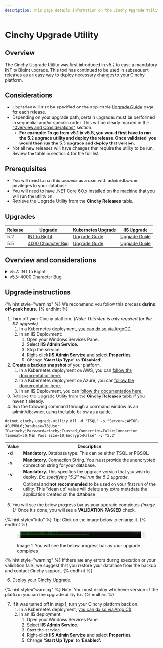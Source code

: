 ```yaml
---
description: This page details information on the Cinchy Upgrade Utility.
---
```


# Cinchy Upgrade Utility

## Overview

The Cinchy Upgrade Utility was first introduced in v5.2 to ease a mandatory INT to BigInt upgrade. This tool has continued to be used in subsequent releases as an easy way to deploy necessary changes to your Cinchy platform.

## Considerations

* Upgrades will also be specified on the applicable [Upgrade Guide](../) page for each release.
* Depending on your upgrade path, certain upgrades must be performed in sequential and/or specific order. This will be clearly marked in the[ "Overview and Considerations"](cinchy-upgrade-utility.md#5.-upgrade-overviews-and-considerations) section.
  * **For example: To go from v5.1 to v5.5, you would first have to run the 5.2 upgrade utility and deploy the release. Once validated, you would then run the 5.5 upgrade and deploy that version.**
* Not all new releases will have changes that require the utility to be run. Review the table in section 4 for the full list.

## Prerequisites

* You will need to run this process as a user with admin/dbowner privileges to your database.
* You will need to have [.NET Core 6.0.x](https://dotnet.microsoft.com/en-us/download/dotnet/6.0) installed on the machine that you will run the utility on.
* Retrieve the Upgrade Utility from the **Cinchy Releases** table.

## Upgrades
| Release | Upgrade                                                                 | Kubernetes Upgrade                                                                                                                              | IIS Upgrade                                                                                                                       |
| ------- | ----------------------------------------------------------------------- | ----------------------------------------------------------------------------------------------------------------------------------------------- | --------------------------------------------------------------------------------------------------------------------------------- |
| 5.2     | [INT to BigInt](cinchy-upgrade-utility.md#)                             | [Upgrade Guide](./kubernetes-upgrades/v5.2-kubernetes.md) | [Upgrade Guide](./iis-upgrades/v5.2-iis.md) |
| 5.5     | [4000 Character Bug](cinchy-upgrade-utility.md#v5.5-4000-character-bug) | [Upgrade Guide](./kubernetes-upgrades/v5.5-kubernetes.md) | [Upgrade Guide](./iis-upgrades/v5.5-iis.md) |


## Overview and considerations

<details>

<summary>v5.2: INT to BigInt</summary>

#### Overview

Cinchy v5.2 introduced the update **from INT to BigInt** data types to increase the number of possible Cinchy IDs that can be generated. This in turn allows the creation of more records within one table, so that you can create and manage larger data sets.

**Previous Limit:** 2,147,483,647 (2^31-1) Cinchy IDs per table

**Updated Limit:** 9,223,372,036,854,775,807 (2^63-1) Cinchy IDs per table

<mark style="color:red;">**This upgrade is REQUIRED**</mark>\*\* when upgrading from v5.1 or lower to v5.2 or higher.\*\*

#### Considerations

* **If you are upgrading from any non-5.x version (3.x or 4.x),** we recommend first upgrading to v5.1.4 to process the major database change. Once v5.1.4 has been deployed, you may run the 5.2 utility upgrade.
* To run the 5.2 upgrade, use the **-v "5.2"** flag in the upgrade utility. Remember to deploy the release once the upgrade is validated.

</details>

<details>

<summary>v5.5: 4000 Character Bug</summary>

#### Overview

To upgrade to Cinchy version 5.5, you must run the Upgrade Utility to fix a row-breaking issue that could be triggered on cells with over 4000 characters, where you are unable to update any column in your record.

<mark style="color:red;">**This upgrade is REQUIRED**</mark> when upgrading to Cinchy v5.5.

#### Considerations

* If you are upgrading from any version lower than 5.2, you must first perform the v5.2 INT to BigInt upgrade and deploy that release.
* To run the 5.5 upgrade, use the **-v "5.5"** flag in the upgrade utility. Remember to deploy the release once the upgrade is validated.

</details>

## Upgrade instructions

{% hint style="warning" %}
We recommend you follow this process **during off-peak hours.**
{% endhint %}

1. Turn off your Cinchy platform. _(Note: This step is only required for the 5.2 upgrade)_
   1. In a Kubernetes deployment,[ you can do so via ArgoCD.](../../deployment-installation-guides/kubernetes-deployment-installation/disabling-your-kubernetes-applications.md)
   2. In an IIS Deployment:
      1. Open your Windows Services Panel.
      2. Select **IIS Admin Service.**
      3. Stop the service.
      4. Right-click **IIS Admin Service** and select **Properties.**
      5. Change **'Start Up Type'** to '**Disabled'.**
2. **Create a backup snapshot** of your platform.
   1. In a Kubernetes deployment on AWS, you can [follow the documentation here.](https://docs.aws.amazon.com/AWSEC2/latest/UserGuide/ebs-creating-snapshot.html#ebs-create-snapshots)
   2. In a Kubernetes deployment on Azure, you can [follow the documentation here.](https://docs.microsoft.com/en-us/azure/virtual-machines/snapshot-copy-managed-disk?tabs=portal)
   3. In an IIS Deployment, you can [follow the documentation here.](https://docs.microsoft.com/en-us/iis/web-hosting/web-server-for-shared-hosting/create-a-backup-with-appcmd)
3. Retrieve the Upgrade Utility from the **Cinchy Releases** table if you haven't already.
4. Run the following command through a command window as an admin/dbowner, using the table below as a guide.

```
dotnet cinchy.upgrade-utility.dll -d "TSQL" -s "Server=LAPTOP-4SUPR0L6;Database=T6;User ID=cinchy;Password=cinchy;Trusted_Connection=False;Connection Timeout=30;Min Pool Size=10;Encrypt=False" -v "5.2"
```

| Value  | Description                                                                                                                                                                |
| ------ | -------------------------------------------------------------------------------------------------------------------------------------------------------------------------- |
| **-d** | **Mandatory.** Database type. This can be either TSQL or PGSQL.                                                                                                            |
| **-s** | **Mandatory.** Connection String. You must provide the unencrypted connection string for your database.                                                                    |
| **-v** | **Mandatory.** This specifies the upgrade version that you wish to deploy. _Ex: specifying "5.2" will run the 5.2 upgrade._                                                |
| **-c** | Optional and **not recommended** to be used on your first run of the utility. This "clean up" value will delete any extra metadata the application created on the database |

5. You will see the below progress bar as your upgrade completes _(Image 1)_. Once it's done, you will see a **VALIDATION PASSED** check.

{% hint style="info" %}
Tip: Click on the image below to enlarge it.
{% endhint %}

<figure><img src="../../../.gitbook/assets/5C27D043-BC1F-4E85-BFE9-B6F19E2A481B.png" alt=""><figcaption><p>Image 1: You will see the below progress bar as your upgrade completes</p></figcaption></figure>

{% hint style="warning" %}
If there are any errors during execution or your validation fails, we suggest that you restore your database from the backup and contact Cinchy support.
{% endhint %}

6. [Deploy your Cinchy Upgrade](https://platform.docs.cinchy.com/deployment-guide/upgrade-guides/upgrades.md).

{% hint style="warning" %}
Note: You must deploy whichever version of the platform you ran the upgrade utility for.
{% endhint %}

7. If it was turned off in step 1, turn your Cinchy platform back on.
   1. In a Kubernetes deployment, [you can do so via Argo CD](../../deployment-installation-guides/kubernetes-deployment-installation/disabling-your-kubernetes-applications.md#2.-re-enabling-your-applications)
   2. In an IIS deployment:
      1. Open your Windows Services Panel.
      2. Select **IIS Admin Service.**
      3. Start the service.
      4. Right-click **IIS Admin Service** and select **Properties.**
      5. Change **'Start Up Type'** to '**Enabled'.**
